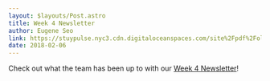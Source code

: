 ```yaml
---
layout: $layouts/Post.astro
title: Week 4 Newsletter
author: Eugene Seo
link: https://stuypulse.nyc3.cdn.digitaloceanspaces.com/site%2Fpdf%2Fold_pdfs%2F2018_week4.pdf
date: 2018-02-06
---
```


Check out what the team has been up to with our [Week 4 Newsletter](https://stuypulse.nyc3.cdn.digitaloceanspaces.com/site%2Fpdf%2Fold_pdfs%2F2018_week4.pdf)!
